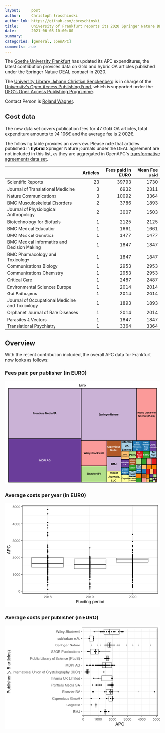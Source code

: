 ```yaml
---
layout:     post
author:     Christoph Broschinski
author_lnk: https://github.com/cbroschinski
title:      University of Frankfurt reports its 2020 Springer Nature DEAL data
date:       2021-06-08 10:00:00
summary:    
categories: [general, openAPC]
comments: true
---
```





The [Goethe University Frankfurt](http://www.goethe-university-frankfurt.de/) has updated its APC expenditures, the latest contribution provides data on Gold and hybrid OA articles published under the Springer Nature DEAL contract in 2020.

The [University Library Johann Christian Senckenberg](http://www.ub.uni-frankfurt.de/home_en.html) is in charge of the [University's Open Access Publishing Fund](https://www.ub.uni-frankfurt.de/publizieren/publikationsfonds.html), which is supported under the [DFG's Open Access Publishing Programme](https://www.dfg.de/en/research_funding/programmes/infrastructure/lis/open_access/infrastructure_funding/index.html#4).

Contact Person is [Roland Wagner](mailto:r.wagner@ub.uni-frankfurt.de).

## Cost data



The new data set covers publication fees for 47 Gold OA articles, total expenditure amounts to 94 106€ and the average fee is 2 002€.

The following table provides an overview. Please note that articles published in **hybrid** Springer Nature journals under the DEAL agreement are not included in this list, as they are aggregated in OpenAPC's [transformative agreements data set](https://github.com/OpenAPC/openapc-de/tree/master/data/transformative_agreements).


|                                                | Articles| Fees paid in EURO| Mean Fee paid|
|:-----------------------------------------------|--------:|-----------------:|-------------:|
|Scientific Reports                              |       23|             39793|          1730|
|Journal of Translational Medicine               |        3|              6932|          2311|
|Nature Communications                           |        3|             10092|          3364|
|BMC Musculoskeletal Disorders                   |        2|              3786|          1893|
|Journal of Physiological Anthropology           |        2|              3007|          1503|
|Biotechnology for Biofuels                      |        1|              2125|          2125|
|BMC Medical Education                           |        1|              1661|          1661|
|BMC Medical Genetics                            |        1|              1477|          1477|
|BMC Medical Informatics and Decision Making     |        1|              1847|          1847|
|BMC Pharmacology and Toxicology                 |        1|              1847|          1847|
|Communications Biology                          |        1|              2953|          2953|
|Communications Chemistry                        |        1|              2953|          2953|
|Critical Care                                   |        1|              2487|          2487|
|Environmental Sciences Europe                   |        1|              2014|          2014|
|Gut Pathogens                                   |        1|              2014|          2014|
|Journal of Occupational Medicine and Toxicology |        1|              1893|          1893|
|Orphanet Journal of Rare Diseases               |        1|              2014|          2014|
|Parasites & Vectors                             |        1|              1847|          1847|
|Translational Psychiatry                        |        1|              3364|          3364|

## Overview

With the recent contribution included, the overall APC data for Frankfurt now looks as follows:

### Fees paid per publisher (in EURO)

![plot of chunk tree_frankfurt_2021_06_08_full](/figure/tree_frankfurt_2021_06_08_full-1.png)

###  Average costs per year (in EURO)

![plot of chunk box_frankfurt_2021_06_08_year_full](/figure/box_frankfurt_2021_06_08_year_full-1.png)

###  Average costs per publisher (in EURO)

![plot of chunk box_frankfurt_2021_06_08_publisher_full](/figure/box_frankfurt_2021_06_08_publisher_full-1.png)
